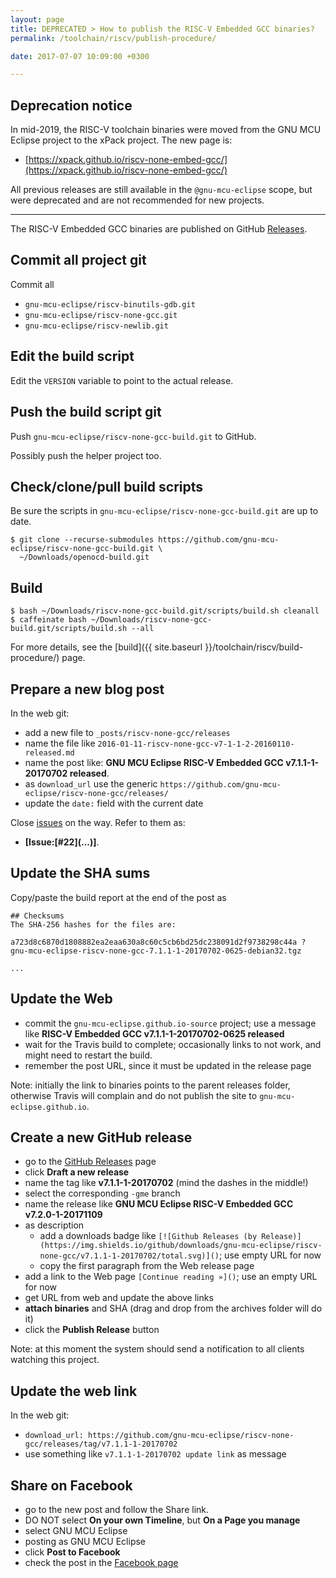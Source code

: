 ```yaml
---
layout: page
title: DEPRECATED > How to publish the RISC-V Embedded GCC binaries?
permalink: /toolchain/riscv/publish-procedure/

date: 2017-07-07 10:09:00 +0300

---
```


## Deprecation notice

In mid-2019, the RISC-V toolchain binaries were moved from the GNU MCU Eclipse
project to the xPack project. The new page is:

* [https://xpack.github.io/riscv-none-embed-gcc/](https://xpack.github.io/riscv-none-embed-gcc/)

All previous releases are still available in the `@gnu-mcu-eclipse` scope,
but were deprecated and are not recommended for new projects.

___

The RISC-V Embedded GCC binaries are published on GitHub [Releases](https://github.com/gnu-mcu-eclipse/riscv-none-gcc/releases/).

## Commit all project git

Commit all

- `gnu-mcu-eclipse/riscv-binutils-gdb.git`
- `gnu-mcu-eclipse/riscv-none-gcc.git`
- `gnu-mcu-eclipse/riscv-newlib.git`

## Edit the build script

Edit the `VERSION` variable to point to the actual release.

## Push the build script git

Push `gnu-mcu-eclipse/riscv-none-gcc-build.git` to GitHub.

Possibly push the helper project too.

## Check/clone/pull build scripts

Be sure the scripts in `gnu-mcu-eclipse/riscv-none-gcc-build.git` are up to date.

```console
$ git clone --recurse-submodules https://github.com/gnu-mcu-eclipse/riscv-none-gcc-build.git \
  ~/Downloads/openocd-build.git
```

## Build

```console
$ bash ~/Downloads/riscv-none-gcc-build.git/scripts/build.sh cleanall
$ caffeinate bash ~/Downloads/riscv-none-gcc-build.git/scripts/build.sh --all
```

For more details, see the 
[build]({{ site.baseurl }}/toolchain/riscv/build-procedure/) page.

## Prepare a new blog post 

In the web git:

- add a new file to `_posts/riscv-none-gcc/releases`
- name the file like `2016-01-11-riscv-none-gcc-v7-1-1-2-20160110-released.md`
- name the post like: **GNU MCU Eclipse RISC-V Embedded GCC v7.1.1-1-20170702 released**.
- as `download_url` use the generic `https://github.com/gnu-mcu-eclipse/riscv-none-gcc/releases/` 
- update the `date:` field with the current date

Close [issues](https://github.com/gnu-mcu-eclipse/riscv-none-gcc/issues) on 
the way. Refer to them as:

- **[Issue:\[#22\]\(...\)]**.

## Update the SHA sums

Copy/paste the build report at the end of the post as

```console
## Checksums
The SHA-256 hashes for the files are:

a723d8c6870d1808882ea2eaa630a8c60c5cb6bd25dc238091d2f9738298c44a ?
gnu-mcu-eclipse-riscv-none-gcc-7.1.1-1-20170702-0625-debian32.tgz

...
```

## Update the Web

- commit the `gnu-mcu-eclipse.github.io-source` project; use a message 
like **RISC-V Embedded GCC v7.1.1-1-20170702-0625 released**
- wait for the Travis build to complete; occasionally links to not work, 
and might need to restart the build.
- remember the post URL, since it must be updated in the release page

Note: initially the link to binaries points to the parent releases folder, 
otherwise Travis will complain and do not publish the site to 
`gnu-mcu-eclipse.github.io`.

## Create a new GitHub release

- go to the [GitHub Releases](https://github.com/gnu-mcu-eclipse/riscv-none-gcc/releases) page
- click **Draft a new release**
- name the tag like **v7.1.1-1-20170702** (mind the dashes in the middle!)
- select the corresponding `-gme` branch
- name the release like **GNU MCU Eclipse RISC-V Embedded GCC v7.2.0-1-20171109**
- as description
  - add a downloads badge like `[![Github Releases (by Release)](https://img.shields.io/github/downloads/gnu-mcu-eclipse/riscv-none-gcc/v7.1.1-1-20170702/total.svg)]()`; use empty URL for now
  - copy the first paragraph from the Web release page
- add a link to the Web page `[Continue reading »]()`; use an empty URL for now
- get URL from web and update the above links
- **attach binaries** and SHA (drag and drop from the archives folder will do it)
- click the **Publish Release** button

Note: at this moment the system should send a notification to all clients 
watching this project.

## Update the web link 

In the web git:

- `download_url: https://github.com/gnu-mcu-eclipse/riscv-none-gcc/releases/tag/v7.1.1-1-20170702`
- use something like `v7.1.1-1-20170702 update link` as message

## Share on Facebook

- go to the new post and follow the Share link.
- DO NOT select **On your own Timeline**, but **On a Page you manage**
- select GNU MCU Eclipse
- posting as GNU MCU Eclipse
- click **Post to Facebook**
- check the post in the [Facebook page](https://www.facebook.com/gnu-mcu-eclipse)


